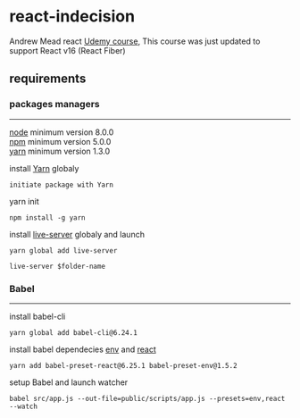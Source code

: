# react-indecision
Andrew Mead react [Udemy course](https://www.udemy.com/react-2nd-edition/learn/v4/overview), This course was just updated to support React v16 (React Fiber)

## requirements

### packages managers
---
[node](https://nodejs.org/en/) minimum version 8.0.0  
[npm](https://www.npmjs.com/) minimum version 5.0.0  
[yarn](https://yarnpkg.com/lang/en/) minimum version 1.3.0

install [Yarn](https://yarnpkg.com/lang/en/) globaly
```
initiate package with Yarn
```
yarn init
```
npm install -g yarn
```

install [live-server](https://yarnpkg.com/en/package/live-server) globaly and launch
```
yarn global add live-server
```
```
live-server $folder-name
```

### Babel
---
install babel-cli
```
yarn global add babel-cli@6.24.1
```

install babel dependecies [env](https://babeljs.io/docs/plugins/preset-env/) and [react](https://babeljs.io/docs/plugins/preset-react/)
```
yarn add babel-preset-react@6.25.1 babel-preset-env@1.5.2
```

setup Babel and launch watcher
```
babel src/app.js --out-file=public/scripts/app.js --presets=env,react --watch
```